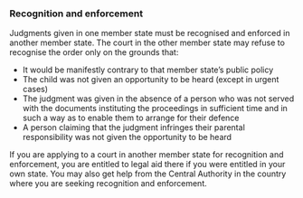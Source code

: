 ###  Recognition and enforcement

Judgments given in one member state must be recognised and enforced in another
member state. The court in the other member state may refuse to recognise the
order only on the grounds that:

  * It would be manifestly contrary to that member state’s public policy 
  * The child was not given an opportunity to be heard (except in urgent cases) 
  * The judgment was given in the absence of a person who was not served with the documents instituting the proceedings in sufficient time and in such a way as to enable them to arrange for their defence 
  * A person claiming that the judgment infringes their parental responsibility was not given the opportunity to be heard 

If you are applying to a court in another member state for recognition and
enforcement, you are entitled to legal aid there if you were entitled in your
own state. You may also get help from the Central Authority in the country
where you are seeking recognition and enforcement.
